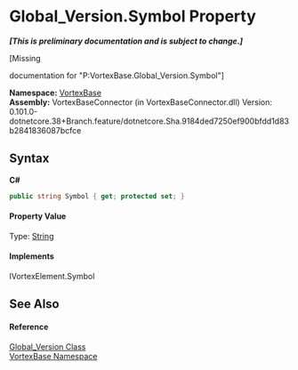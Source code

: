 # Global_Version.Symbol Property 
 _**\[This is preliminary documentation and is subject to change.\]**_

\[Missing <summary> documentation for "P:VortexBase.Global_Version.Symbol"\]

**Namespace:**&nbsp;<a href="N_VortexBase.md">VortexBase</a><br />**Assembly:**&nbsp;VortexBaseConnector (in VortexBaseConnector.dll) Version: 0.101.0-dotnetcore.38+Branch.feature/dotnetcore.Sha.9184ded7250ef900bfdd1d83b2841836087bcfce

## Syntax

**C#**<br />
``` C#
public string Symbol { get; protected set; }
```


#### Property Value
Type: <a href="https://docs.microsoft.com/dotnet/api/system.string" target="_blank">String</a>

#### Implements
IVortexElement.Symbol<br />

## See Also


#### Reference
<a href="T_VortexBase_Global_Version.md">Global_Version Class</a><br /><a href="N_VortexBase.md">VortexBase Namespace</a><br />